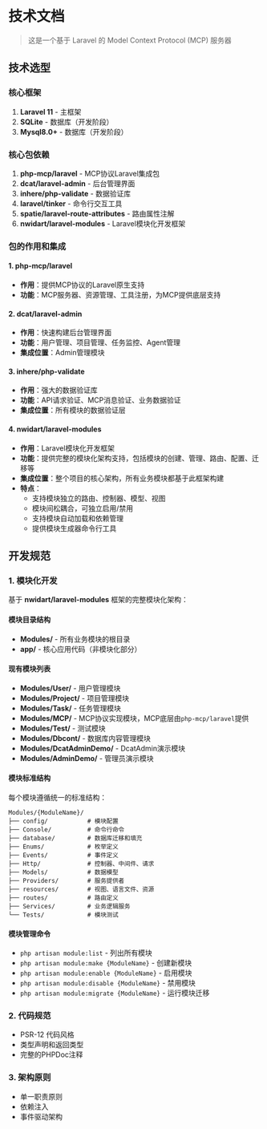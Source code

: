 # 技术文档

> 这是一个基于 Laravel 的 Model Context Protocol (MCP) 服务器

## 技术选型

### 核心框架
1. **Laravel 11** - 主框架
2. **SQLite** - 数据库（开发阶段）
2. **Mysql8.0+** - 数据库（开发阶段）

### 核心包依赖
1. **php-mcp/laravel** - MCP协议Laravel集成包
2. **dcat/laravel-admin** - 后台管理界面
3. **inhere/php-validate** - 数据验证库
4. **laravel/tinker** - 命令行交互工具
5. **spatie/laravel-route-attributes** - 路由属性注解
6. **nwidart/laravel-modules** - Laravel模块化开发框架

### 包的作用和集成

#### 1. php-mcp/laravel
- **作用**：提供MCP协议的Laravel原生支持
- **功能**：MCP服务器、资源管理、工具注册，为MCP提供底层支持

#### 2. dcat/laravel-admin
- **作用**：快速构建后台管理界面
- **功能**：用户管理、项目管理、任务监控、Agent管理
- **集成位置**：Admin管理模块

#### 3. inhere/php-validate
- **作用**：强大的数据验证库
- **功能**：API请求验证、MCP消息验证、业务数据验证
- **集成位置**：所有模块的数据验证层

#### 4. nwidart/laravel-modules
- **作用**：Laravel模块化开发框架
- **功能**：提供完整的模块化架构支持，包括模块的创建、管理、路由、配置、迁移等
- **集成位置**：整个项目的核心架构，所有业务模块都基于此框架构建
- **特点**：
  - 支持模块独立的路由、控制器、模型、视图
  - 模块间松耦合，可独立启用/禁用
  - 支持模块自动加载和依赖管理
  - 提供模块生成器命令行工具



## 开发规范

### 1. 模块化开发
基于 **nwidart/laravel-modules** 框架的完整模块化架构：

#### 模块目录结构
- **Modules/** - 所有业务模块的根目录
- **app/** - 核心应用代码（非模块化部分）

#### 现有模块列表
- **Modules/User/** - 用户管理模块
- **Modules/Project/** - 项目管理模块
- **Modules/Task/** - 任务管理模块
- **Modules/MCP/** - MCP协议实现模块，MCP底层由`php-mcp/laravel`提供
- **Modules/Test/** - 测试模块
- **Modules/Dbcont/** - 数据库内容管理模块
- **Modules/DcatAdminDemo/** - DcatAdmin演示模块
- **Modules/AdminDemo/** - 管理员演示模块

#### 模块标准结构
每个模块遵循统一的标准结构：
```
Modules/{ModuleName}/
├── config/           # 模块配置
├── Console/          # 命令行命令
├── database/         # 数据库迁移和填充
├── Enums/            # 枚举定义
├── Events/           # 事件定义
├── Http/             # 控制器、中间件、请求
├── Models/           # 数据模型
├── Providers/        # 服务提供者
├── resources/        # 视图、语言文件、资源
├── routes/           # 路由定义
├── Services/         # 业务逻辑服务
└── Tests/            # 模块测试
```

#### 模块管理命令
- `php artisan module:list` - 列出所有模块
- `php artisan module:make {ModuleName}` - 创建新模块
- `php artisan module:enable {ModuleName}` - 启用模块
- `php artisan module:disable {ModuleName}` - 禁用模块
- `php artisan module:migrate {ModuleName}` - 运行模块迁移

### 2. 代码规范
- PSR-12 代码风格
- 类型声明和返回类型
- 完整的PHPDoc注释

### 3. 架构原则
- 单一职责原则
- 依赖注入
- 事件驱动架构

